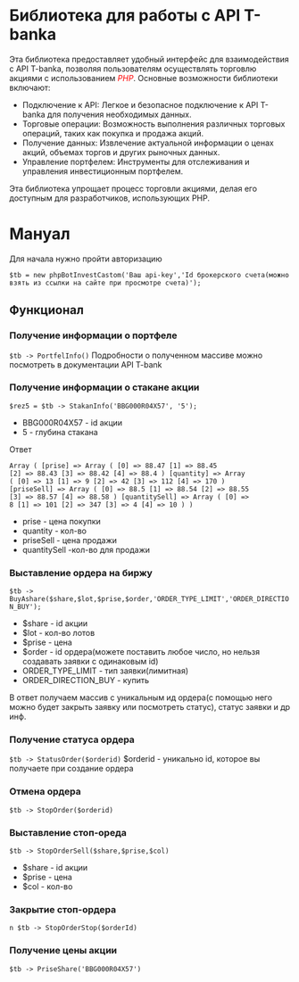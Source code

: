 <h1> Библиотека для работы с API T-banka </h1>

Эта библиотека предоставляет удобный интерфейс для взаимодействия с API T-banka, позволяя пользователям осуществлять торговлю акциями с использованием <i style = 'color:red;'>PHP</i>. Основные возможности библиотеки включают:
<ul>
<li>Подключение к API: Легкое и безопасное подключение к API T-banka для получения необходимых данных.</li>

<li>Торговые операции: Возможность выполнения различных торговых операций, таких как покупка и продажа акций.</li>

<li>Получение данных: Извлечение актуальной информации о ценах акций, объемах торгов и других рыночных данных.</li>

<li>Управление портфелем: Инструменты для отслеживания и управления инвестиционным портфелем.</li>
</ul>
Эта библиотека упрощает процесс торговли акциями, делая его доступным для разработчиков, использующих PHP.
<h1>Мануал</h1>
<p>Для начала нужно пройти авторизацию</p>
<code>$tb = new phpBotInvestCastom('Ваш api-key','Id брокерского счета(можно взять из ссылки на сайте при просмотре счета)');</code>
<h2>Функционал</h2>
<h3>Получение информации о портфеле</h3>
<code>$tb -> PortfelInfo()</code>
Подробности о полученном массиве можно посмотреть в документации API T-bank
<h3>Получение информации о стакане акции</h3>

<code>$rez5 = $tb -> StakanInfo('BBG000R04X57', '5');
</code>
<ul>
  <li>BBG000R04X57 - id акции</li>
  <li>5 - глубина стакана</li>
</ul>
Ответ

<code>Array ( [prise] => Array ( [0] => 88.47 [1] => 88.45 [2] => 88.43 [3] => 88.42 [4] => 88.4 ) [quantity] => 
  Array ( [0] => 13 [1] => 9 [2] => 42 [3] => 112 [4] => 170 ) [priseSell] => 
  Array ( [0] => 88.5 [1] => 88.54 [2] => 88.55 [3] => 88.57 [4] => 88.58 ) [quantitySell] =>
  Array ( [0] => 8 [1] => 101 [2] => 347 [3] => 4 [4] => 10 ) )
</code>
<ul>
  <li> prise - цена покупки</li>
  <li> quantity - кол-во</li>
  <li> priseSell - цена продажи</li>
  <li> quantitySell -кол-во для продажи</li>
</ul>
<h3>Выставление ордера на биржу</h3>
<code>$tb -> BuyAshare($share,$lot,$prise,$order,'ORDER_TYPE_LIMIT','ORDER_DIRECTION_BUY');</code>
<ul>
  <li>$share - id акции</li>
  <li>$lot - кол-во лотов</li>
  <li>$prise - цена</li>
  <li>$order - id ордера(можете поставить любое число, но нельзя создавать заявки с одинаковым id)</li>
  <li>ORDER_TYPE_LIMIT - тип заявки(лимитная)</li>
  <li>ORDER_DIRECTION_BUY - купить</li>
</ul>
В ответ получаем массив с  уникальным ид ордера(с помощью него можно будет закрыть заявку или посмотреть статус), статус заявки и др инф.
<h3>Получение статуса ордера</h3>
<code>$tb -> StatusOrder($orderid)</code>
$orderid - уникально id, которое вы получаете при создание ордера
<h3>Отмена ордера</h3>
<code>$tb -> StopOrder($orderid)</code>
<h3>Выставление стоп-ореда</h3>
<code>$tb -> StopOrderSell($share,$prise,$col)</code>
<ul>
  <li>$share - id акции</li>
  <li>$prise - цена </li>
  <li>$col - кол-во</li>
</ul>
<h3>Закрытие стоп-ордера</h3>
<code>n $tb -> StopOrderStop($orderId)</code>

<h3>Получение цены акции</h3>
<code>$tb -> PriseShare('BBG000R04X57')</code>
<h3></h3>


